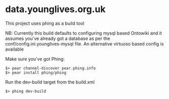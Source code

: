 data.younglives.org.uk
======================

This project uses phing as a build tool

NB: Currently this build defaults to configuring mysql based Ontowiki and it assumes you've already got a database as per the conf/config.ini.younglives-mysql  file. An alternative virtuoso based config is available

Make sure you've got Phing:

    $> pear channel-discover pear.phing.info
    $> pear install phing/phing
    
Run the dev-build target from the build.xml

    $> phing dev-build

    
